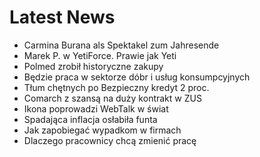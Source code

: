 # Latest News
-  Carmina Burana als Spektakel zum Jahresende
-  Marek P. w YetiForce. Prawie jak Yeti
-  Polmed zrobił historyczne zakupy
-  Będzie praca w sektorze dóbr i usług konsumpcyjnych
-  Tłum chętnych po Bezpieczny kredyt 2 proc.
-  Comarch z szansą na duży kontrakt w ZUS
-  Ikona poprowadzi WebTalk w świat
-  Spadająca inflacja osłabiła funta
-  Jak zapobiegać wypadkom w firmach
-  Dlaczego pracownicy chcą zmienić pracę
